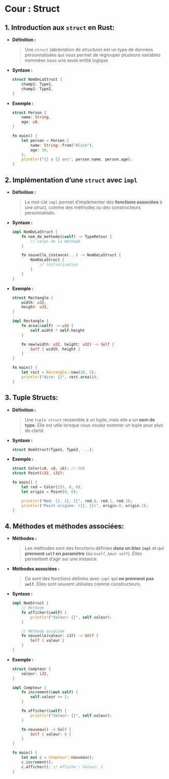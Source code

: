 # Cour : **Struct**

## 1. **Introduction aux `struct` en Rust:**

-   **Définition :**

    > Une `struct` (abréviation de _structure_) est un type de données personnalisées qui vous permet de regrouper plusieurs variables nommées sous une seule entité logique.

-   **Syntaxe :**

    ```rust
    struct NomDeLaStruct {
        champ1: Type1,
        champ2: Type2,
    }
    ```

-   **Exemple :**

    ```rust
    struct Person {
        name: String,
        age: u8,
    }

    fn main() {
        let person = Person {
            name: String::from("Alice"),
            age: 30,
        };
        println!("{} a {} ans", person.name, person.age);
    }
    ```

## 2. **Implémentation d’une `struct` avec `impl`**

-   **Définition :**

    > Le mot-clé `impl` permet d’implémenter des **fonctions associées** à une struct, comme des méthodes ou des constructeurs personnalisés.

-   **Syntaxe :**

    ```rust
    impl NomDeLaStruct {
        fn nom_de_methode(&self) -> TypeRetour {
            // corps de la méthode
        }

        fn nouvelle_instance(...) -> NomDeLaStruct {
            NomDeLaStruct {
                // initialisation
            }
        }
    }
    ```

-   **Exemple :**

    ```rust
    struct Rectangle {
        width: u32,
        height: u32,
    }

    impl Rectangle {
        fn area(&self) -> u32 {
            self.width * self.height
        }

        fn new(width: u32, height: u32) -> Self {
            Self { width, height }
        }
    }

    fn main() {
        let rect = Rectangle::new(10, 5);
        println!("Aire: {}", rect.area());
    }
    ```

## 3. **Tuple Structs:**

-   **Définition :**

    > Une `tuple struct` ressemble à un tuple, mais elle a un **nom de type**. Elle est utile lorsque vous voulez nommer un tuple pour plus de clarté.

-   **Syntaxe :**

    ```rust
    struct NomStruct(Type1, Type2, ...);
    ```

-   **Exemple :**

    ```rust
    struct Color(u8, u8, u8); // RGB
    struct Point(i32, i32);

    fn main() {
        let red = Color(255, 0, 0);
        let origin = Point(0, 0);

        println!("Red: {}, {}, {}", red.0, red.1, red.2);
        println!("Point origine: ({}, {})", origin.0, origin.1);
    }
    ```

## 4. **Méthodes et méthodes associées:**

-   **Méthodes :**

    > Les méthodes sont des fonctions définies **dans un bloc `impl`** et qui **prennent `self` en paramètre** (ou `&self`, `&mut self`). Elles permettent d’agir sur une instance.

-   **Méthodes associées :**

    > Ce sont des fonctions définies avec `impl` qui **ne prennent pas `self`**. Elles sont souvent utilisées comme constructeurs.

-   **Syntaxe :**

    ```rust
    impl NomStruct {
        // Méthode
        fn afficher(&self) {
            println!("Valeur: {}", self.valeur);
        }

        // Méthode associée
        fn nouvelle(valeur: i32) -> Self {
            Self { valeur }
        }
    }
    ```

-   **Exemple :**

    ```rust
    struct Compteur {
        valeur: i32,
    }

    impl Compteur {
        fn increment(&mut self) {
            self.valeur += 1;
        }

        fn afficher(&self) {
            println!("Valeur: {}", self.valeur);
        }

        fn nouveau() -> Self {
            Self { valeur: 0 }
        }
    }

    fn main() {
        let mut c = Compteur::nouveau();
        c.increment();
        c.afficher(); // Affiche : Valeur: 1
    }
    ```
